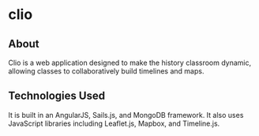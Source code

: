 # clio

## About
 Clio is a web application designed to make the history classroom dynamic, allowing classes to collaboratively build timelines and maps.


## Technologies Used
 It is built in an AngularJS, Sails.js, and MongoDB framework. It also uses JavaScript libraries including Leaflet.js, Mapbox, and Timeline.js.
